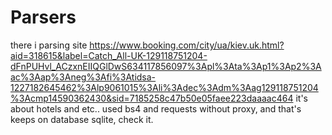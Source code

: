 # Parsers
there i parsing site https://www.booking.com/city/ua/kiev.uk.html?aid=318615&label=Catch_All-UK-129118751204-dFnPUHvl_ACzxnEIIQGlDwS634117856097%3Apl%3Ata%3Ap1%3Ap2%3Aac%3Aap%3Aneg%3Afi%3Atidsa-1227182645462%3Alp9061015%3Ali%3Adec%3Adm%3Aag129118751204%3Acmp14590362430&sid=7185258c47b50e05faee223daaaac464
it's about hotels and etc.. used bs4 and requests without proxy, and that's keeps on database sqlite, check it.
